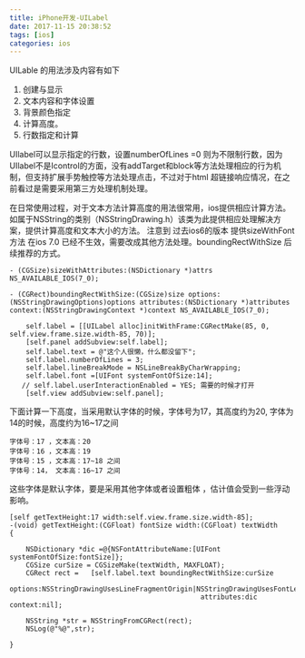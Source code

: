 ```yaml
---
title: iPhone开发-UILabel
date: 2017-11-15 20:38:52
tags: [ios]
categories: ios
---
```


UILable 的用法涉及内容有如下

1. 创建与显示
2. 文本内容和字体设置
3. 背景颜色指定
4. 计算高度。
5. 行数指定和计算

UIlabel可以显示指定的行数，设置numberOfLines =0 则为不限制行数，因为UIlabel不是Icontrol的方面，没有addTarget和block等方法处理相应的行为机制，但支持扩展手势触控等方法处理点击，不过对于html 超链接响应情况，在之前看过是需要采用第三方处理机制处理。

在日常使用过程，对于文本方法计算高度的用法很常用，ios提供相应计算方法。如属于NSString的类别（NSStringDrawing.h）该类为此提供相应处理解决方案，提供计算高度和文本大小的方法。
注意到 过去ios6的版本 提供sizeWithFont方法 在ios 7.0 已经不生效，需要改成其他方法处理。boundingRectWithSize 后续推荐的方式。

```
- (CGSize)sizeWithAttributes:(NSDictionary *)attrs NS_AVAILABLE_IOS(7_0);

```

```
- (CGRect)boundingRectWithSize:(CGSize)size options:(NSStringDrawingOptions)options attributes:(NSDictionary *)attributes context:(NSStringDrawingContext *)context NS_AVAILABLE_IOS(7_0);

```

```
    self.label = [[UILabel alloc]initWithFrame:CGRectMake(85, 0, self.view.frame.size.width-85, 70)];
    [self.panel addSubview:self.label];
    self.label.text = @"这个人很懒，什么都没留下";
    self.label.numberOfLines = 3;
    self.label.lineBreakMode = NSLineBreakByCharWrapping;
    self.label.font =[UIFont systemFontOfSize:14];
   // self.label.userInteractionEnabled = YES; 需要的时候才打开
    [self.view addSubview:self.panel];
```

下面计算一下高度，当采用默认字体的时候，字体号为17，其高度约为20, 字体为14的时候，高度约为16~17之间


```
字体号：17 ，文本高：20
字体号：16 ，文本高：19
字体号：15 ，文本高：17~18 之间
字体号：14， 文本高：16~17 之间
```

这些字体是默认字体，要是采用其他字体或者设置粗体 ，估计值会受到一些浮动影响。

```
[self getTextHeight:17 width:self.view.frame.size.width-85];   
-(void) getTextHeight:(CGFloat) fontSize width:(CGFloat) textWidth
{

    NSDictionary *dic =@{NSFontAttributeName:[UIFont systemFontOfSize:fontSize]};
    CGSize curSize = CGSizeMake(textWidth, MAXFLOAT);
    CGRect rect =   [self.label.text boundingRectWithSize:curSize
                                                  options:NSStringDrawingUsesLineFragmentOrigin|NSStringDrawingUsesFontLeading
                                               attributes:dic context:nil];

    NSString *str = NSStringFromCGRect(rect);
    NSLog(@"%@",str);

}
```
